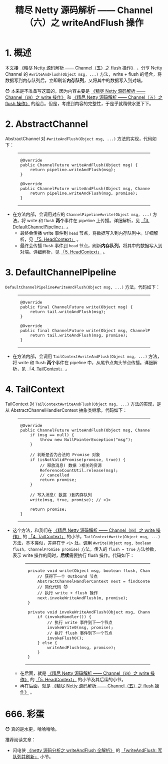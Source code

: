 <div class="article-inner">

<header class="article-header">

<h1 class="article-title" itemprop="name">
精尽 Netty 源码解析 —— Channel（六）之 writeAndFlush 操作
</h1>

</header>

<div class="article-entry" itemprop="articleBody">

<!-- Table of Contents -->

<h1 id="1-概述"><a href="#1-概述" class="headerlink" title="1. 概述"></a>1. 概述</h1><p>本文接 <a href="http://svip.iocoder.cn/Netty/Channel-5-flush/">《精尽 Netty 源码解析 —— Channel（五）之 flush 操作》</a> ，分享 Netty Channel 的 <code>#writeAndFlush(Object msg, ...)</code> 方法，write + flush 的组合，将数据写到内存队列后，立即刷新<strong>内存队列</strong>，又将其中的数据写入到对端。</p>
<p>😈 本来是不准备写这篇的，因为内容主要是 <a href="http://svip.iocoder.cn/Netty/Channel-4-write/">《精尽 Netty 源码解析 —— Channel（四）之 write 操作》</a> 和 <a href="http://svip.iocoder.cn/Netty/Channel-5-flush/">《精尽 Netty 源码解析 —— Channel（五）之 flush 操作》</a> 的组合。但是，考虑到内容的完整性，于是乎就稍微水更下下。</p>
<h1 id="2-AbstractChannel"><a href="#2-AbstractChannel" class="headerlink" title="2. AbstractChannel"></a>2. AbstractChannel</h1><p>AbstractChannel 对 <code>#writeAndFlush(Object msg, ...)</code> 方法的实现，代码如下：</p>
<figure class="highlight java"><table><tbody><tr><td class="code"><pre><span class="line"><span class="meta">@Override</span></span><br><span class="line"><span class="function"><span class="keyword">public</span> ChannelFuture <span class="title">writeAndFlush</span><span class="params">(Object msg)</span> </span>{</span><br><span class="line">    <span class="keyword">return</span> pipeline.writeAndFlush(msg);</span><br><span class="line">}</span><br><span class="line"></span><br><span class="line"><span class="meta">@Override</span></span><br><span class="line"><span class="function"><span class="keyword">public</span> ChannelFuture <span class="title">writeAndFlush</span><span class="params">(Object msg, ChannelPromise promise)</span> </span>{</span><br><span class="line">    <span class="keyword">return</span> pipeline.writeAndFlush(msg, promise);</span><br><span class="line">}</span><br></pre></td></tr></tbody></table></figure>
<ul>
<li>在方法内部，会调用对应的 <code>ChannelPipeline#write(Object msg, ...)</code> 方法，将 write 和 flush <strong>两个</strong>事件在 pipeline 上传播。详细解析，见 <a href="#">「3. DefaultChannelPipeline」</a> 。<ul>
<li>最终会传播 write 事件到 <code>head</code> 节点，将数据写入到内存队列中。详细解析，见 <a href="#">「5. HeadContext」</a> 。</li>
<li>最终会传播 flush 事件到 <code>head</code> 节点，刷新<strong>内存队列</strong>，将其中的数据写入到对端。详细解析，见 <a href="#">「5. HeadContext」</a> 。</li>
</ul>
</li>
</ul>
<h1 id="3-DefaultChannelPipeline"><a href="#3-DefaultChannelPipeline" class="headerlink" title="3. DefaultChannelPipeline"></a>3. DefaultChannelPipeline</h1><p><code>DefaultChannelPipeline#writeAndFlush(Object msg, ...)</code> 方法，代码如下：</p>
<figure class="highlight java"><table><tbody><tr><td class="code"><pre><span class="line"><span class="meta">@Override</span></span><br><span class="line"><span class="function"><span class="keyword">public</span> <span class="keyword">final</span> ChannelFuture <span class="title">write</span><span class="params">(Object msg)</span> </span>{</span><br><span class="line">    <span class="keyword">return</span> tail.writeAndFlush(msg);</span><br><span class="line">}</span><br><span class="line"></span><br><span class="line"><span class="meta">@Override</span></span><br><span class="line"><span class="function"><span class="keyword">public</span> <span class="keyword">final</span> ChannelFuture <span class="title">write</span><span class="params">(Object msg, ChannelPromise promise)</span> </span>{</span><br><span class="line">    <span class="keyword">return</span> tail.writeAndFlush(msg, promise);</span><br><span class="line">}</span><br></pre></td></tr></tbody></table></figure>
<ul>
<li>在方法内部，会调用 <code>TailContext#writeAndFlush(Object msg, ...)</code> 方法，将 write 和 flush <strong>两个</strong>事件在 pipeline 中，从尾节点向头节点传播。详细解析，见 <a href="#">「4. TailContext」</a> 。</li>
</ul>
<h1 id="4-TailContext"><a href="#4-TailContext" class="headerlink" title="4. TailContext"></a>4. TailContext</h1><p>TailContext 对 <code>TailContext#writeAndFlush(Object msg, ...)</code> 方法的实现，是从 AbstractChannelHandlerContext 抽象类继承，代码如下：</p>
<figure class="highlight java"><table><tbody><tr><td class="code"><pre><span class="line"><span class="meta">@Override</span></span><br><span class="line"><span class="function"><span class="keyword">public</span> ChannelFuture <span class="title">writeAndFlush</span><span class="params">(Object msg, ChannelPromise promise)</span> </span>{</span><br><span class="line">    <span class="keyword">if</span> (msg == <span class="keyword">null</span>) {</span><br><span class="line">        <span class="keyword">throw</span> <span class="keyword">new</span> NullPointerException(<span class="string">"msg"</span>);</span><br><span class="line">    }</span><br><span class="line"></span><br><span class="line">    <span class="comment">// 判断是否为合法的 Promise 对象</span></span><br><span class="line">    <span class="keyword">if</span> (isNotValidPromise(promise, <span class="keyword">true</span>)) {</span><br><span class="line">        <span class="comment">// 释放消息( 数据 )相关的资源</span></span><br><span class="line">        ReferenceCountUtil.release(msg);</span><br><span class="line">        <span class="comment">// cancelled</span></span><br><span class="line">        <span class="keyword">return</span> promise;</span><br><span class="line">    }</span><br><span class="line"></span><br><span class="line">    <span class="comment">// 写入消息( 数据 )到内存队列</span></span><br><span class="line">    write(msg, <span class="keyword">true</span>, promise); <span class="comment">// &lt;1&gt;</span></span><br><span class="line"></span><br><span class="line">    <span class="keyword">return</span> promise;</span><br><span class="line">}</span><br></pre></td></tr></tbody></table></figure>
<ul>
<li><p>这个方法，和我们在 <a href="http://svip.iocoder.cn/Netty/Channel-4-write/">《精尽 Netty 源码解析 —— Channel（四）之 write 操作》</a> 的 <a href="#">「4. TailContext」</a> 的小节，<code>TailContext#write(Object msg, ...)</code> 方法，基本类似，差异在于 <code>&lt;1&gt;</code> 处，调用 <code>#write(Object msg, boolean flush, ChannelPromise promise)</code> 方法，传入的 <code>flush = true</code> 方法参数，表示 write 操作的同时，<strong>后续</strong>需要执行 flush 操作。代码如下：</p>
<figure class="highlight java"><table><tbody><tr><td class="code"><pre><span class="line"><span class="function"><span class="keyword">private</span> <span class="keyword">void</span> <span class="title">write</span><span class="params">(Object msg, <span class="keyword">boolean</span> flush, ChannelPromise promise)</span> </span>{</span><br><span class="line">    <span class="comment">// 获得下一个 Outbound 节点</span></span><br><span class="line">    AbstractChannelHandlerContext next = findContextOutbound();</span><br><span class="line">    <span class="comment">// 简化代码 😈</span></span><br><span class="line">    <span class="comment">// 执行 write + flush 操作</span></span><br><span class="line">    next.invokeWriteAndFlush(m, promise);</span><br><span class="line">}</span><br><span class="line"></span><br><span class="line"><span class="function"><span class="keyword">private</span> <span class="keyword">void</span> <span class="title">invokeWriteAndFlush</span><span class="params">(Object msg, ChannelPromise promise)</span> </span>{</span><br><span class="line">    <span class="keyword">if</span> (invokeHandler()) {</span><br><span class="line">        <span class="comment">// 执行 write 事件到下一个节点</span></span><br><span class="line">        invokeWrite0(msg, promise);</span><br><span class="line">        <span class="comment">// 执行 flush 事件到下一个节点</span></span><br><span class="line">        invokeFlush0();</span><br><span class="line">    } <span class="keyword">else</span> {</span><br><span class="line">        writeAndFlush(msg, promise);</span><br><span class="line">    }</span><br><span class="line">}</span><br></pre></td></tr></tbody></table></figure>
<ul>
<li>在后面，就是 <a href="http://svip.iocoder.cn/Netty/Channel-4-write/">《精尽 Netty 源码解析 —— Channel（四）之 write 操作》</a> 的 <a href="#">「5. HeadContext」</a> 的小节及其后续的小节。</li>
<li>再在后面，就是 <a href="http://svip.iocoder.cn/Netty/Channel-5-flush/">《精尽 Netty 源码解析 —— Channel（五）之 flush 操作》</a> 。</li>
</ul>
</li>
</ul>
<h1 id="666-彩蛋"><a href="#666-彩蛋" class="headerlink" title="666. 彩蛋"></a>666. 彩蛋</h1><p>😈 真的是水更，哈哈哈哈。</p>
<p>推荐阅读文章：</p>
<ul>
<li>闪电侠 <a href="https://www.jianshu.com/p/feaeaab2ce56" rel="external nofollow noopener noreferrer" target="_blank">《netty 源码分析之 writeAndFlush 全解析》</a> 的 <a href="#">「writeAndFlush: 写队列并刷新」</a> 小节。</li>
</ul>

</div>
<!--
<footer class="article-footer">
<a data-url="http://svip.iocoder.cn/Netty/Channel-6-writeAndFlush/" data-id="ck4pl3fp200dsfgcfved64hok" class="article-share-link">分享</a>

</footer>
-->
</div>

